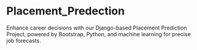 # Placement_Predection
Enhance career decisions with our Django-based Placement Prediction Project, powered by Bootstrap, Python, and machine learning for precise job forecasts.
